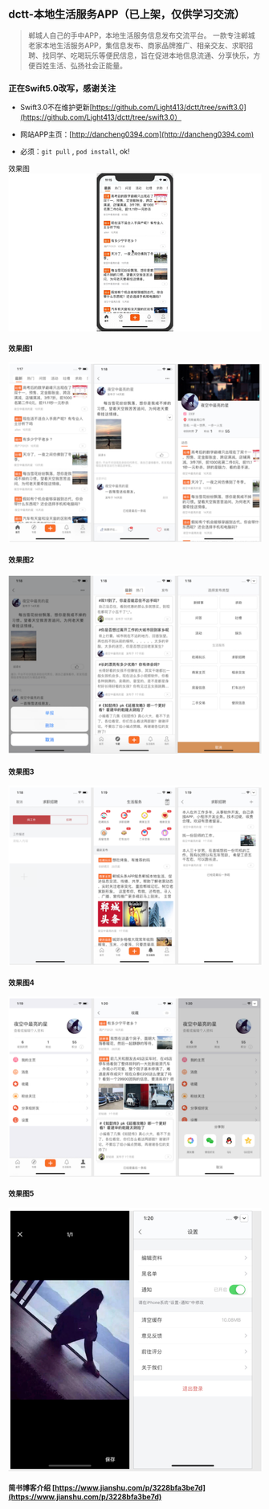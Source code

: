 ## dctt-本地生活服务APP（已上架，仅供学习交流）

>郸城人自己的手中APP，本地生活服务信息发布交流平台。
一款专注郸城老家本地生活服务APP，集信息发布、商家品牌推广、相亲交友、求职招聘、找同学、吃喝玩乐等便民信息，旨在促进本地信息流通、分享快乐，方便百姓生活、弘扬社会正能量。

### 正在Swift5.0改写，感谢关注

* Swift3.0不在维护更新[https://github.com/Light413/dctt/tree/swift3.0](https://github.com/Light413/dctt/tree/swift3.0）

* 网站APP主页：[http://dancheng0394.com](http://dancheng0394.com)

* 必须：`git pull` , `pod install`, ok!


效果图
![](https://github.com/Light413/images/blob/master/dctt/1.gif?raw=true) 

#### 效果图1
![效果图1](https://github.com/Light413/images/blob/master/dctt/WX1@2x.png?raw=true)


#### 效果图2
![效果图2](https://github.com/Light413/images/blob/master/dctt/WX2@2x.png?raw=true)

#### 效果图3
![效果图3](https://github.com/Light413/images/blob/master/dctt/WX3@2x.png?raw=true)

#### 效果图4
![效果图4](https://github.com/Light413/images/blob/master/dctt/WX4@2x.png?raw=true)

#### 效果图5
![效果图5](https://github.com/Light413/images/blob/master/dctt/WX5@2x.png?raw=true)


#### 简书博客介绍 [https://www.jianshu.com/p/3228bfa3be7d](https://www.jianshu.com/p/3228bfa3be7d)
